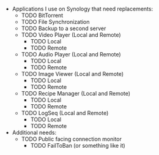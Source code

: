 - Applications I use on Synology that need replacements:
	- TODO BitTorrent
	- TODO File Synchronization
	- TODO Backup to a second server
	- TODO Video Player (Local and Remote)
		- TODO Local
		- TODO Remote
	- TODO Audio Player (Local and Remote)
		- TODO Local
		- TODO Remote
	- TODO Image Viewer (Local and Remote)
		- TODO Local
		- TODO Remote
	- TODO Recipe Manager (Local and Remote)
		- TODO Local
		- TODO Remote
	- TODO LogSeq (Local and Remote)
		- TODO Local
		- TODO Remote
- Additional needs:
	- TODO Public facing connection monitor
		- TODO FailToBan (or something like it)